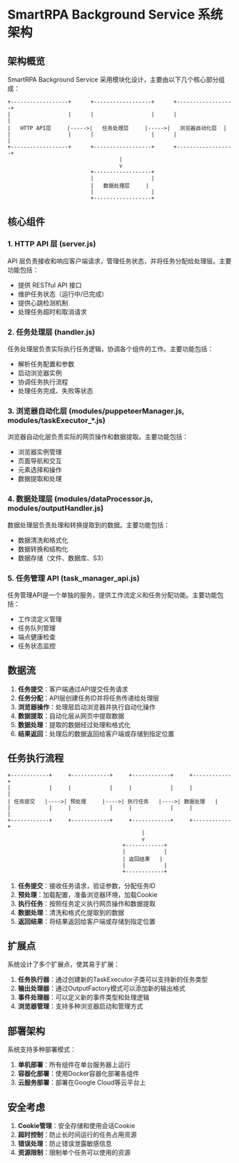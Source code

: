 # SmartRPA Background Service 系统架构

## 架构概览

SmartRPA Background Service 采用模块化设计，主要由以下几个核心部分组成：

```
+------------------+      +------------------+      +------------------+
|                  |      |                  |      |                  |
|   HTTP API层     |----->|   任务处理层     |----->|   浏览器自动化层  |
|                  |      |                  |      |                  |
+------------------+      +------------------+      +------------------+
                                   |
                                   v
                          +------------------+
                          |                  |
                          |   数据处理层     |
                          |                  |
                          +------------------+
```

## 核心组件

### 1. HTTP API 层 (server.js)

API 层负责接收和响应客户端请求，管理任务状态，并将任务分配给处理层。主要功能包括：

- 提供 RESTful API 接口
- 维护任务状态（运行中/已完成）
- 提供心跳检测机制
- 处理任务超时和取消请求

### 2. 任务处理层 (handler.js)

任务处理层负责实际执行任务逻辑，协调各个组件的工作。主要功能包括：

- 解析任务配置和参数
- 启动浏览器实例
- 协调任务执行流程
- 处理任务完成、失败等状态

### 3. 浏览器自动化层 (modules/puppeteerManager.js, modules/taskExecutor_*.js)

浏览器自动化层负责实际的网页操作和数据提取。主要功能包括：

- 浏览器实例管理
- 页面导航和交互
- 元素选择和操作
- 数据提取和处理

### 4. 数据处理层 (modules/dataProcessor.js, modules/outputHandler.js)

数据处理层负责处理和转换提取到的数据。主要功能包括：

- 数据清洗和格式化
- 数据转换和结构化
- 数据存储（文件、数据库、S3）

### 5. 任务管理 API (task_manager_api.js)

任务管理API是一个单独的服务，提供工作流定义和任务分配功能。主要功能包括：

- 工作流定义管理
- 任务队列管理
- 端点健康检查
- 任务状态监控

## 数据流

1. **任务提交**：客户端通过API提交任务请求
2. **任务分配**：API层创建任务ID并将任务传递给处理层
3. **浏览器操作**：处理层启动浏览器并执行自动化操作
4. **数据提取**：自动化层从网页中提取数据
5. **数据处理**：提取的数据经过处理和格式化
6. **结果返回**：处理后的数据返回给客户端或存储到指定位置

## 任务执行流程

```
+------------+     +------------+     +------------+     +------------+
|            |     |            |     |            |     |            |
| 任务提交   |---->| 预处理     |---->| 执行任务   |---->| 数据处理   |
|            |     |            |     |            |     |            |
+------------+     +------------+     +------------+     +------------+
                                          |
                                          v
                                    +------------+
                                    |            |
                                    | 返回结果   |
                                    |            |
                                    +------------+
```

1. **任务提交**：接收任务请求，验证参数，分配任务ID
2. **预处理**：加载配置，准备浏览器环境，加载Cookie
3. **执行任务**：按照任务定义执行网页操作和数据提取
4. **数据处理**：清洗和格式化提取到的数据
5. **返回结果**：将结果返回给客户端或存储到指定位置

## 扩展点

系统设计了多个扩展点，使其易于扩展：

1. **任务执行器**：通过创建新的TaskExecutor子类可以支持新的任务类型
2. **输出处理器**：通过OutputFactory模式可以添加新的输出格式
3. **事件处理器**：可以定义新的事件类型和处理逻辑
4. **浏览器管理**：支持多种浏览器启动和管理方式

## 部署架构

系统支持多种部署模式：

1. **单机部署**：所有组件在单台服务器上运行
2. **容器化部署**：使用Docker容器化部署各组件
3. **云服务部署**：部署在Google Cloud等云平台上

## 安全考虑

1. **Cookie管理**：安全存储和使用会话Cookie
2. **超时控制**：防止长时间运行的任务占用资源
3. **错误处理**：防止错误泄露敏感信息
4. **资源限制**：限制单个任务可以使用的资源